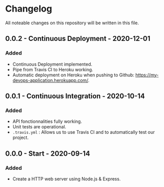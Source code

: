 # Changelog

All noteable changes on this repository will be written in this file.

## 0.0.2 - Continuous Deployment - 2020-12-01

### Added

- Continuous Deployment implemented.
- Pipe from Travis CI to Heroku working.
- Automatic deployment on Heroku when pushing to Github: https://my-devops-application.herokuapp.com/.

## 0.0.1 - Continuous Integration - 2020-10-14

### Added

- API fonctionnalities fully working.
- Unit tests are operational.
- `.travis.yml` : Allows us to use Travis CI and to automatically test our project.

## 0.0.0 - Start - 2020-09-14

### Added

- Create a HTTP web server using Node.js & Express.
